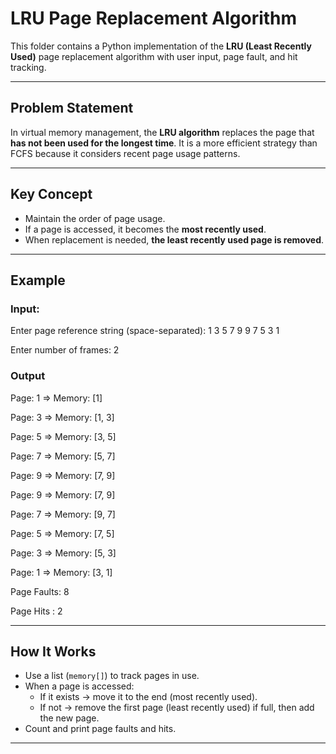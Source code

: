 # LRU Page Replacement Algorithm

This folder contains a Python implementation of the **LRU (Least Recently Used)** page replacement algorithm with user input, page fault, and hit tracking.

---

##  Problem Statement

In virtual memory management, the **LRU algorithm** replaces the page that **has not been used for the longest time**. It is a more efficient strategy than FCFS because it considers recent page usage patterns.

---

##  Key Concept

- Maintain the order of page usage.
- If a page is accessed, it becomes the **most recently used**.
- When replacement is needed, **the least recently used page is removed**.

---

##  Example

###  Input:
Enter page reference string (space-separated):  1 3 5 7 9 9 7 5 3 1

Enter number of frames:  2

### Output
Page: 1 => Memory: [1]

Page: 3 => Memory: [1, 3]

Page: 5 => Memory: [3, 5]

Page: 7 => Memory: [5, 7]

Page: 9 => Memory: [7, 9]

Page: 9 => Memory: [7, 9]

Page: 7 => Memory: [9, 7]

Page: 5 => Memory: [7, 5]

Page: 3 => Memory: [5, 3]

Page: 1 => Memory: [3, 1]

Page Faults: 8

Page Hits  : 2


---

##  How It Works

- Use a list (`memory[]`) to track pages in use.
- When a page is accessed:
  - If it exists → move it to the end (most recently used).
  - If not → remove the first page (least recently used) if full, then add the new page.
- Count and print page faults and hits.

---


